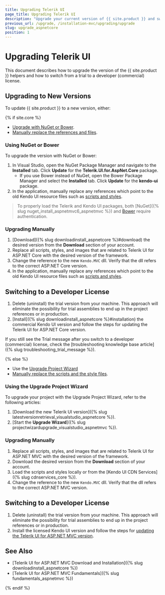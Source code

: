 ```yaml
---
title: Upgrading Telerik UI
page_title: Upgrading Telerik UI
description: "Upgrade your current version of {{ site.product }} and switch from a trial to a developer license."
previous_url: /upgrade, /installation-mvc/upgrading/upgrade
slug: upgrade_aspnetcore
position: 1
---
```


# Upgrading Telerik UI

This document describes how to upgrade the version of the {{ site.product }} helpers and how to switch from a trial to a developer (commercial) license.

## Upgrading to New Versions

To update {{ site.product }} to a new version, either:

{% if site.core %}

* [Upgrade with NuGet or Bower](#using-nuget-or-bower).
* [Manually replace the references and files](#upgrading-manually).

### Using NuGet or Bower

To upgrade the version with NuGet or Bower:

1. In Visual Studio, open the NuGet Package Manager and navigate to the **Installed** tab. Click **Update** for the **Telerik.UI.for.AspNet.Core** package.
   * If you use Bower instead of NuGet, open the Bower Package Manager and select the **Installed** tab. Click **Update** for the **kendo-ui** package.
1. In the application, manually replace any references which point to the old Kendo UI resource files such as [scripts and styles](#providing-the-client-side-resources).

> To properly load the Telerik and Kendo UI packages, both [NuGet]({% slug nuget_install_aspnetmvc6_aspnetmvc %}) and [Bower](https://docs.telerik.com/kendo-ui/intro/installation/bower-install#kendo-ui-professional) require authentication.

### Upgrading Manually

1. [Download]({% slug downloadinstall_aspnetcore %}#download) the desired version from the **Download** section of your account.
1. Replace all scripts, styles, and images that are related to Telerik UI for ASP.NET Core with the desired version of the framework.
1. Change the reference to the new `Kendo.MVC` dll. Verify that the dll refers to the correct ASP.NET Core version.
1. In the application, manually replace any references which point to the old Kendo UI resource files such as [scripts and styles](#providing-the-client-side-resources).

## Switching to a Developer License

1. Delete (uninstall) the trial version from your machine. This approach will eliminate the possibility for trial assemblies to end up in the project references or in production.
1. [Install]({% slug downloadinstall_aspnetcore %}#installation) the commercial Kendo UI version and follow the steps for updating the Telerik UI for ASP.NET Core version.

If you still see the Trial message after you switch to a developer (commercial) license, check the [troubleshooting knowledge base article]({% slug troubleshooting_trial_message %}).

{% else %}

* Use the [Upgrade Project Wizard](#using-the-upgrade-project-wizard)
* [Manually replace the scripts and the style files](#upgrading-manually).

### Using the Upgrade Project Wizard

To upgrade your project with the Upgrade Project Wizard, refer to the following articles:

1. [Download the new Telerik UI version]({% slug latestversionretrieval_visualstudio_aspnetcore %}).
1. [Start the **Upgrade Wizard**]({% slug projectwizardupgrade_visualstudio_aspnetmvc %}).

### Upgrading Manually

1. Replace all scripts, styles, and images that are related to Telerik UI for ASP.NET MVC with the desired version of the framework.
1. Download the desired version from the **Download** section of your account.
1. Load the scripts and styles locally or from the [Kendo UI CDN Services]({% slug cdnservices_core %}).
1. Change the reference to the new `Kendo.MVC` dll. Verify that the dll refers to the correct ASP.NET MVC version.

## Switching to a Developer License

1. Delete (uninstall) the trial version from your machine. This approach will eliminate the possibility for trial assemblies to end up in the project references or in production.
1. Install the licensed Kendo UI version and follow the steps for [updating the Telerik UI for ASP.NET MVC version](#upgrading-to-new-versions).

## See Also

* [Telerik UI for ASP.NET MVC Download and Installation]({% slug downloadinstall_aspnetcore %})
* [Telerik UI for ASP.NET MVC Fundamentals]({% slug fundamentals_aspnetmvc %})

{% endif %}
